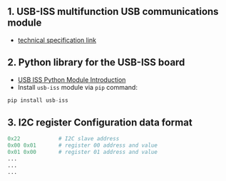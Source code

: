 ## 1. USB-ISS multifunction USB communications module
  - [technical specification link](https://www.robot-electronics.co.uk/htm/usb_iss_tech.htm)
## 2. Python library for the USB-ISS board
  - [USB ISS Python Module Introduction](https://usb-iss.readthedocs.io/en/latest/)
  - Install `usb-iss` module via `pip` command:
  ```python
  pip install usb-iss
  ```
## 3. I2C register Configuration data format
```python
0x22			# I2C slave address
0x00 0x01		# register 00 address and value 
0x01 0x00 		# register 01 address and value
...
...
...
```
